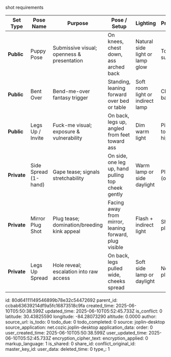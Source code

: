 shot requirements

| Set Type         | Pose Name            | Purpose                                      | Pose / Setup                                                     | Lighting                        | Props / Tools         | Suggested Caption                         |
|------------------|----------------------|----------------------------------------------|------------------------------------------------------------------|----------------------------------|------------------------|-------------------------------------------|
| **Public**       | Puppy Pose           | Submissive visual; openness & presentation   | On knees, chest down, ass arched back                            | Natural side light or lamp glow | Towel or bed surface   | "Just cleaned. Waiting to be used."       |
| **Public**       | Bent Over            | Bend-me-over fantasy trigger                 | Standing, leaning forward over bed or table                      | Soft room light or indirect lamp| Clean background       | "Can’t host. But you can bend me wherever."|
| **Public**       | Legs Up / Invite     | Fuck-me visual; exposure & vulnerability     | On back, legs up, angled from feet toward ass                    | Dim warm light                  | Pillow or towel under hips| "Fresh and stretched. Fill me up."      |
| **Private**      | Side Spread (1-hand) | Gape tease; signals stretchability           | On side, one leg up, hand pulling top cheek gently               | Warm lamp or side daylight      | Plug (optional)        | "Tight, but trained. Still wants more."   |
| **Private**      | Mirror Plug Shot     | Plug tease; domination/breeding kink appeal  | Facing away from mirror, leaning forward, plug visible           | Flash + indirect light          | Shiny/smooth plug       | "Already warmed up 👅"                    |
| **Private**      | Legs Up Spread       | Hole reveal; escalation into raw access      | On back, legs pulled wide, cheeks spread                         | Soft side lamp or daylight      | None or clear plug      | "Still open from the last one…"          |


id: 80d64111149546899b78e32c54472692
parent_id: ccbab63639214df9a5fc16873518c9fa
created_time: 2025-06-10T05:50:38.599Z
updated_time: 2025-06-10T05:52:45.733Z
is_conflict: 0
latitude: 30.43825590
longitude: -84.28073290
altitude: 0.0000
author: 
source_url: 
is_todo: 0
todo_due: 0
todo_completed: 0
source: joplin-desktop
source_application: net.cozic.joplin-desktop
application_data: 
order: 0
user_created_time: 2025-06-10T05:50:38.599Z
user_updated_time: 2025-06-10T05:52:45.733Z
encryption_cipher_text: 
encryption_applied: 0
markup_language: 1
is_shared: 0
share_id: 
conflict_original_id: 
master_key_id: 
user_data: 
deleted_time: 0
type_: 1